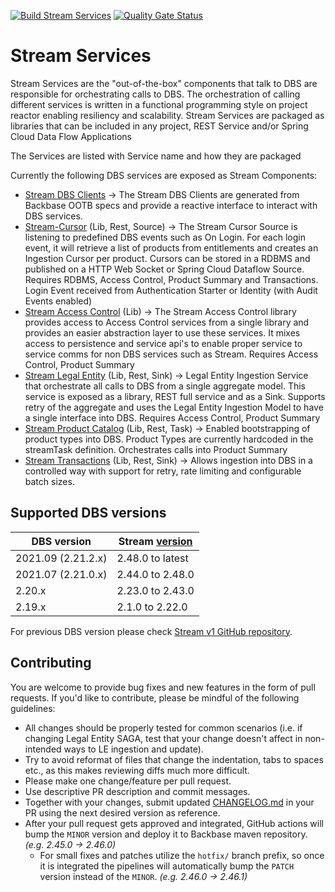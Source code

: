 [![Build Stream Services](https://github.com/Backbase/stream-services-2.0/actions/workflows/build.yml/badge.svg)](https://github.com/Backbase/stream-services-2.0/actions/workflows/build.yml)
[![Quality Gate Status](https://sonarcloud.io/api/project_badges/measure?project=com.backbase.stream%3Astream-services&metric=alert_status)](https://sonarcloud.io/dashboard?id=com.backbase.stream%3Astream-services)
# Stream Services
Stream Services are the "out-of-the-box" components that talk to DBS are responsible for orchestrating calls to DBS. 
The orchestration of calling different services is written in a functional programming style on project reactor enabling resiliency and scalability. 
Stream Services are packaged as libraries that can be included in any project, REST Service and/or Spring Cloud Data Flow Applications

The Services are listed with Service name and how they are packaged

Currently the following DBS services are exposed as Stream Components:
* [Stream DBS Clients](stream-dbs-clients/readme.md) -> The Stream DBS Clients are generated from Backbase OOTB specs and provide a reactive interface to interact with DBS services.
* [Stream-Cursor](stream-cursor/readme.md) (Lib, Rest, Source)  → The Stream Cursor Source is listening to predefined DBS events such as On Login. For each login event, it will retrieve a list of products from entitlements and creates an Ingestion Cursor per product. Cursors can be stored in a RDBMS and published on a HTTP Web Socket or Spring Cloud Dataflow Source. Requires RDBMS, Access Control, Product Summary and Transactions. Login Event received from Authentication Starter or Identity (with Audit Events enabled)
* [Stream Access Control](stream-cursor/readme.md) (Lib) → The Stream Access Control library provides access to Access Control services from a single library and provides an easier abstraction layer to use these services. It mixes access to persistence and service api's to enable proper service to service comms for non DBS services such as Stream. Requires Access Control, Product Summary
* [Stream Legal Entity](stream-cursor/readme.md) (Lib, Rest, Sink) → Legal Entity Ingestion Service that orchestrate all calls to DBS from a single aggregate model. This service is exposed as a library, REST full service and as a Sink. Supports retry of the aggregate and uses the Legal Entity Ingestion Model to have a single interface into DBS. Requires Access Control, Product Summary
* [Stream Product Catalog](stream-cursor/readme.md) (Lib, Rest, Task) → Enabled bootstrapping of product types into DBS. Product Types are currently hardcoded in the streamTask definition. Orchestrates calls into Product Summary
* [Stream Transactions](stream-cursor/readme.md) (Lib, Rest, Sink) → Allows ingestion into DBS in a controlled way with support for retry, rate limiting and configurable batch sizes. 

## Supported DBS versions

| DBS version | Stream [version](https://github.com/Backbase/stream-services-2.0/releases) |
|-------------|-------------------------------------------------------------------------|
| 2021.09 (2.21.2.x) | 2.48.0 to latest                                                   |
| 2021.07 (2.21.0.x) | 2.44.0 to 2.48.0                                                   |
| 2.20.x             | 2.23.0 to 2.43.0                                                   |
| 2.19.x             | 2.1.0 to 2.22.0                                                    |

For previous DBS version please check [Stream v1 GitHub repository](https://github.com/Backbase/stream-services).

## Contributing
You are welcome to provide bug fixes and new features in the form of pull requests. If you'd like to contribute, please be mindful of the following guidelines:

- All changes should be properly tested for common scenarios (i.e. if changing Legal Entity SAGA, test that your change doesn't affect in non-intended ways to LE ingestion and update).
- Try to avoid reformat of files that change the indentation, tabs to spaces etc., as this makes reviewing diffs much more difficult.
- Please make one change/feature per pull request.
- Use descriptive PR description and commit messages.
- Together with your changes, submit updated [CHANGELOG.md](CHANGELOG.md) in your PR using the next desired version as reference.
- After your pull request gets approved and integrated, GitHub actions will bump the `MINOR` version and deploy it to Backbase maven repository. *(e.g. 2.45.0 -> 2.46.0)*
    * For small fixes and patches utilize the `hotfix/` branch prefix, so once it is integrated the pipelines will automatically bump the `PATCH` version instead of the `MINOR`. *(e.g. 2.46.0 -> 2.46.1)*

